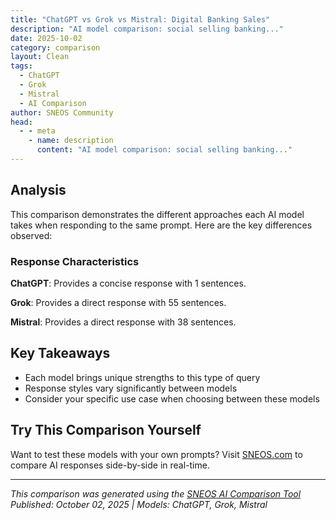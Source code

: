 ```yaml
---
title: "ChatGPT vs Grok vs Mistral: Digital Banking Sales"
description: "AI model comparison: social selling banking..."
date: 2025-10-02
category: comparison
layout: Clean
tags:
  - ChatGPT
  - Grok
  - Mistral
  - AI Comparison
author: SNEOS Community
head:
  - - meta
    - name: description
      content: "AI model comparison: social selling banking..."
---
```


<ChatComparison
  title="ChatGPT vs Grok vs Mistral: Digital Banking Sales"
  prompt="social selling banking"
  :responses='{
    "ChatGPT": "Error calling OpenAI API.",
    "Grok": "Social selling in banking refers to the use of social media platforms and digital channels to build relationships, establish trust, and engage with potential and existing customers to drive sales and business growth. Unlike traditional sales methods, social selling focuses on creating meaningful connections by sharing valuable content, providing personalized advice, and positioning bank representatives as trusted advisors.\n\n### Key Components of Social Selling in Banking:\n1. **Building a Personal Brand**:\n   - Bank employees, especially relationship managers and financial advisors, leverage their personal social media profiles (e.g., LinkedIn, Twitter) to establish themselves as industry experts.\n   - Sharing insights on financial trends, market updates, or tips on personal finance helps to build credibility and trust.\n\n2. **Engaging with Customers**:\n   - Actively interacting with customers and prospects through comments, direct messages, and discussions on social platforms.\n   - Providing quick responses to queries or concerns to enhance customer experience.\n\n3. **Content Sharing**:\n   - Distributing relevant and educational content such as blog posts, whitepapers, infographics, or videos about banking products (e.g., loans, investments, savings accounts).\n   - Tailoring content to address customer pain points or financial goals.\n\n4. **Targeting the Right Audience**:\n   - Using social media tools to identify and connect with potential clients, such as small business owners, high-net-worth individuals, or first-time homebuyers.\n   - Leveraging data and analytics to understand customer behavior and preferences.\n\n5. **Relationship-Driven Sales**:\n   - Focusing on nurturing long-term relationships rather than immediate transactions.\n   - Offering personalized financial advice or solutions based on a customer\u0027s needs and life stage.\n\n### Benefits of Social Selling for Banking:\n- **Increased Trust and Credibility**: Customers are more likely to do business with individuals or brands they trust, and social selling helps humanize banking services.\n- **Wider Reach**: Social media platforms allow banks to connect with a larger audience, including younger demographics like millennials and Gen Z.\n- **Cost-Effective Lead Generation**: Engaging with prospects online can reduce the cost of traditional marketing and sales efforts.\n- **Improved Customer Insights**: Social listening provides valuable feedback on customer needs, preferences, and pain points.\n- **Competitive Advantage**: Banks that effectively use social selling can differentiate themselves in a crowded market.\n\n### Best Practices for Social Selling in Banking:\n1. **Train Employees**: Equip staff with the skills and knowledge to engage in social selling while adhering to compliance and regulatory guidelines (e.g., data privacy, financial regulations).\n2. **Focus on LinkedIn**: LinkedIn is particularly effective for B2B relationships, networking with business owners, and sharing professional content.\n3. **Stay Compliant**: Ensure that all interactions and shared content comply with banking regulations (e.g., FINRA, SEC in the U.S., or local regulatory bodies).\n4. **Provide Value First**: Avoid overly promotional content; instead, focus on educating and solving customer problems.\n5. **Leverage Technology**: Use social selling tools like Hootsuite, Sprout Social, or LinkedIn Sales Navigator to manage relationships and track engagement.\n6. **Measure Success**: Track metrics such as engagement rates, lead generation, and conversion rates to evaluate the effectiveness of social selling strategies.\n\n### Challenges in Social Selling for Banking:\n- **Regulatory Constraints**: Banking is a highly regulated industry, and social media content must be carefully monitored to avoid violations.\n- **Data Privacy Concerns**: Handling sensitive customer information requires strict adherence to privacy laws (e.g., GDPR, CCPA).\n- **Time and Resource Investment**: Social selling requires consistent effort and time to build relationships and create content.\n- **Risk of Negative Feedback**: Public platforms can expose banks to criticism or negative reviews, which must be managed carefully.\n\n### Examples of Social Selling in Banking:\n- A financial advisor sharing a LinkedIn post about tips for saving for retirement, prompting followers to reach out for a consultation.\n- A bank using Twitter to answer customer queries in real-time, building trust and loyalty.\n- A mortgage lender creating Instagram Stories to showcase customer success stories or explain the home-buying process.\n\nSocial selling is becoming an essential strategy for banks to stay relevant in a digital-first world, especially as customers increasingly turn to online platforms for financial advice and services. By combining relationship-building with technology, banks can drive customer acquisition and retention effectively.",
    "Mistral": "Social selling in the banking industry involves leveraging social media platforms to build relationships, engage with customers, and ultimately drive sales. Here are some strategies and best practices for social selling in banking:\n\n### 1. **Build a Strong Online Presence**\n   - **Professional Profiles:** Ensure that your LinkedIn, Twitter, and other professional profiles are up-to-date and reflect your expertise in banking.\n   - **Content Creation:** Share valuable content such as articles, whitepapers, and industry insights that demonstrate your knowledge and thought leadership.\n\n### 2. **Engage with Your Audience**\n   - **Respond to Comments:** Actively engage with comments and messages on your social media posts. This shows that you value your audience\u0027s input.\n   - **Join Groups and Forums:** Participate in relevant LinkedIn groups, Facebook groups, and online forums to connect with potential clients and industry peers.\n\n### 3. **Leverage LinkedIn**\n   - **Connections:** Connect with potential clients, industry leaders, and influencers. Personalize your connection requests to make them more meaningful.\n   - **LinkedIn Sales Navigator:** Use this tool to find and engage with potential clients, track leads, and gain insights into your network.\n\n### 4. **Share Customer Success Stories**\n   - **Case Studies:** Share success stories and case studies that highlight how your banking solutions have helped other clients.\n   - **Testimonials:** Post testimonials from satisfied customers to build trust and credibility.\n\n### 5. **Use Social Listening Tools**\n   - **Monitor Conversations:** Use tools like Hootsuite, Sprout Social, or Brand24 to monitor conversations about banking and financial services.\n   - **Identify Opportunities:** Identify opportunities to engage with potential clients who are discussing relevant topics or expressing a need for banking services.\n\n### 6. **Host Webinars and Live Sessions**\n   - **Educational Content:** Host webinars or live sessions on topics like financial planning, investment strategies, and banking trends.\n   - **Q\u0026A Sessions:** Conduct Q\u0026A sessions to address common questions and concerns from your audience.\n\n### 7. **Collaborate with Influencers**\n   - **Financial Influencers:** Collaborate with financial influencers and thought leaders to reach a wider audience.\n   - **Guest Posts:** Write guest posts for influential blogs or websites to expand your reach.\n\n### 8. **Personalize Your Approach**\n   - **Tailored Messages:** Personalize your messages and interactions to address the specific needs and interests of your potential clients.\n   - **Follow-Up:** Follow up with leads promptly and consistently to build a strong relationship.\n\n### 9. **Measure and Analyze Performance**\n   - **Analytics Tools:** Use analytics tools to track the performance of your social selling efforts.\n   - **Adjust Strategies:** Continuously analyze your data and adjust your strategies based on what\u0027s working and what\u0027s not.\n\n### 10. **Compliance and Regulations**\n   - **Regulatory Compliance:** Ensure that all your social media activities comply with banking regulations and guidelines.\n   - **Transparency:** Maintain transparency in your communications and disclose any necessary information to build trust.\n\n### Tools and Platforms\n- **LinkedIn Sales Navigator:** For lead generation and relationship building.\n- **Hootsuite:** For social media management and monitoring.\n- **Sprout Social:** For social listening and engagement.\n- **Brand24:** For monitoring brand mentions and industry trends.\n\nBy implementing these strategies, banks can effectively use social selling to build stronger relationships with customers, generate leads, and drive business growth."
  }'
  published-date="14:32"
/>

## Analysis

This comparison demonstrates the different approaches each AI model takes when responding to the same prompt. Here are the key differences observed:

### Response Characteristics

**ChatGPT**: Provides a concise response with 1 sentences. 

**Grok**: Provides a direct response with 55 sentences. 

**Mistral**: Provides a direct response with 38 sentences. 

## Key Takeaways

- Each model brings unique strengths to this type of query
- Response styles vary significantly between models
- Consider your specific use case when choosing between these models

## Try This Comparison Yourself

Want to test these models with your own prompts? Visit [SNEOS.com](https://sneos.com) to compare AI responses side-by-side in real-time.

---

*This comparison was generated using the [SNEOS AI Comparison Tool](https://sneos.com)*
*Published: October 02, 2025 | Models: ChatGPT, Grok, Mistral*

